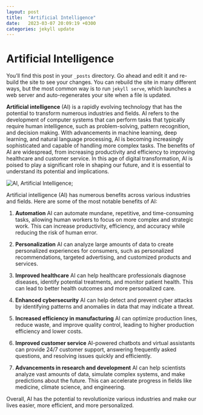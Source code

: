 ```yaml
---
layout: post
title:  "Artificial Intelligence"
date:   2023-03-07 20:09:19 +0300
categories: jekyll update
---
```


# Artificial Intelligence

You’ll find this post in your `_posts` directory. Go ahead and edit it and re-build the site to see your changes. You can rebuild the site in many different ways, but the most common way is to run `jekyll serve`, which launches a web server and auto-regenerates your site when a file is updated.


**Artificial intelligence** (AI) is a rapidly evolving technology that has the potential to transform numerous industries and fields. AI refers to the development of computer systems that can perform tasks that typically require human intelligence, such as problem-solving, pattern recognition, and decision making. With advancements in machine learning, deep learning, and natural language processing, AI is becoming increasingly sophisticated and capable of handling more complex tasks. The benefits of AI are widespread, from increasing productivity and efficiency to improving healthcare and customer service. In this age of digital transformation, AI is poised to play a significant role in shaping our future, and it is essential to understand its potential and implications.

![AI, Artificial Intelligence](/_site/assets/image/designer-using-transparent-digital-tablet-screen-futuristic-technology.jpg);

Artificial intelligence (AI) has numerous benefits across various industries and fields. Here are some of the most notable benefits of AI:

1. **Automation** 
AI can automate mundane, repetitive, and time-consuming tasks, allowing human workers to focus on more complex and strategic work. This can increase productivity, efficiency, and accuracy while reducing the risk of human error.

2. **Personalization**
AI can analyze large amounts of data to create personalized experiences for consumers, such as personalized recommendations, targeted advertising, and customized products and services.

3. **Improved healthcare**
AI can help healthcare professionals diagnose diseases, identify potential treatments, and monitor patient health. This can lead to better health outcomes and more personalized care.

4. **Enhanced cybersecurity**
AI can help detect and prevent cyber attacks by identifying patterns and anomalies in data that may indicate a threat.

5. **Increased efficiency in manufacturing** 
AI can optimize production lines, reduce waste, and improve quality control, leading to higher production efficiency and lower costs.

6. **Improved customer service** 
AI-powered chatbots and virtual assistants can provide 24/7 customer support, answering frequently asked questions, and resolving issues quickly and efficiently.

7. **Advancements in research and development** 
AI can help scientists analyze vast amounts of data, simulate complex systems, and make predictions about the future. This can accelerate progress in fields like medicine, climate science, and engineering.


Overall, AI has the potential to revolutionize various industries and make our lives easier, more efficient, and more personalized.


